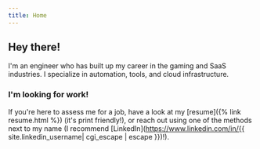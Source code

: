 ```yaml
---
title: Home
---
```


## Hey there!

I'm an engineer who has built up my career in the gaming and SaaS industries. I specialize in automation, tools, and cloud infrastructure.

### I'm looking for work!

If you're here to assess me for a job, have a look at my [resume]({% link resume.html %}) (it's print friendly!), or reach out using one of the methods next to my name (I recommend [LinkedIn](https://www.linkedin.com/in/{{ site.linkedin_username| cgi_escape | escape }})!).